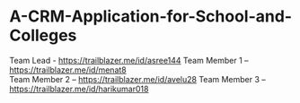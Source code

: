 # A-CRM-Application-for-School-and-Colleges

Team Lead   -    https://trailblazer.me/id/asree144 
 Team Member 1 – https://trailblazer.me/id/menat8  
Team Member 2 –  https://trailblazer.me/id/avelu28 
 Team Member 3 –  https://trailblazer.me/id/harikumar018 
